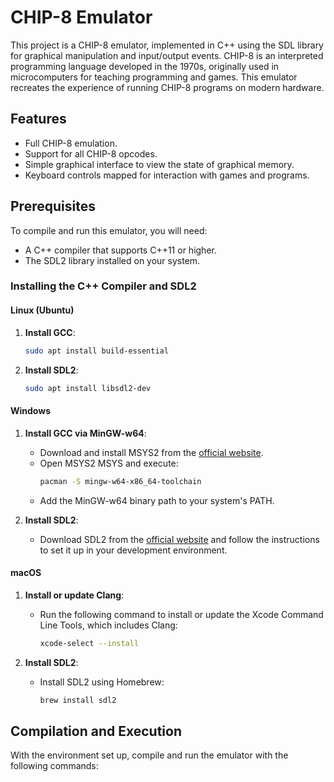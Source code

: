 # CHIP-8 Emulator

This project is a CHIP-8 emulator, implemented in C++ using the SDL library for graphical manipulation and input/output events. CHIP-8 is an interpreted programming language developed in the 1970s, originally used in microcomputers for teaching programming and games. This emulator recreates the experience of running CHIP-8 programs on modern hardware.

## Features

- Full CHIP-8 emulation.
- Support for all CHIP-8 opcodes.
- Simple graphical interface to view the state of graphical memory.
- Keyboard controls mapped for interaction with games and programs.

## Prerequisites

To compile and run this emulator, you will need:

- A C++ compiler that supports C++11 or higher.
- The SDL2 library installed on your system.

### Installing the C++ Compiler and SDL2

#### Linux (Ubuntu)

1. **Install GCC**:
   ```bash
   sudo apt install build-essential
   ```

2. **Install SDL2**:
   ```bash
   sudo apt install libsdl2-dev
   ```

#### Windows

1. **Install GCC via MinGW-w64**:
   - Download and install MSYS2 from the [official website](https://www.msys2.org/).
   - Open MSYS2 MSYS and execute:
     ```bash
     pacman -S mingw-w64-x86_64-toolchain
     ```
   - Add the MinGW-w64 binary path to your system's PATH.

2. **Install SDL2**:
   - Download SDL2 from the [official website](https://www.libsdl.org/download-2.0.php) and follow the instructions to set it up in your development environment.

#### macOS

1. **Install or update Clang**:
   - Run the following command to install or update the Xcode Command Line Tools, which includes Clang:
     ```bash
     xcode-select --install
     ```

2. **Install SDL2**:
   - Install SDL2 using Homebrew:
     ```bash
     brew install sdl2
     ```

## Compilation and Execution

With the environment set up, compile and run the emulator with the following commands:

